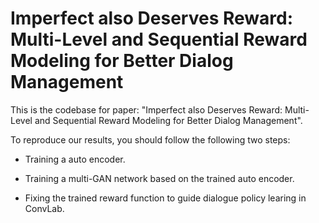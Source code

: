 # Imperfect also Deserves Reward: Multi-Level and Sequential Reward Modeling for Better Dialog Management
This is the codebase for paper: "Imperfect also Deserves Reward: Multi-Level and Sequential Reward Modeling for Better Dialog Management".

To reproduce our results, you should follow the following two steps:

- Training a auto encoder.

- Training a multi-GAN network based on the trained auto encoder.

- Fixing the trained reward function to guide dialogue policy learing in ConvLab.


